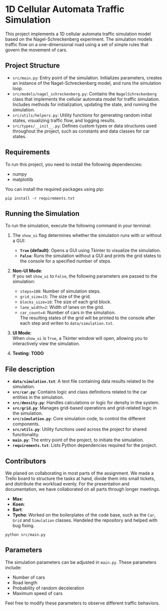 # 1D Cellular Automata Traffic Simulation

This project implements a 1D cellular automata traffic simulation model based on the Nagel-Schreckenberg experiment. The simulation models traffic flow on a one-dimensional road using a set of simple rules that govern the movement of cars.

## Project Structure

- `src/main.py`: Entry point of the simulation. Initializes parameters, creates an instance of the Nagel-Schreckenberg model, and runs the simulation loop.
- `src/models/nagel_schreckenberg.py`: Contains the `NagelSchreckenberg` class that implements the cellular automata model for traffic simulation. Includes methods for initialization, updating the state, and running the simulation.
- `src/utils/helpers.py`: Utility functions for generating random initial states, visualizing traffic flow, and logging results.
- `src/types/__init__.py`: Defines custom types or data structures used throughout the project, such as constants and data classes for car states.

## Requirements

To run this project, you need to install the following dependencies:

- numpy
- matplotlib

You can install the required packages using pip:

```
pip install -r requirements.txt
```

## Running the Simulation

To run the simulation, execute the following command in your terminal:

1. The `show_ui` flag determines whether the simulation runs with or without a GUI:
    - **`True` (default)**: Opens a GUI using Tkinter to visualize the simulation.
    - **`False`**: Runs the simulation without a GUI and prints the grid states to the console for a specified number of steps.

2. **Non-UI Mode**:  
   If you set `show_ui` to `False`, the following parameters are passed to the simulation:
   - `steps=100`: Number of simulation steps.
   - `grid_size=15`: The size of the grid.
   - `blocks_size=10`: The size of each grid block.
   - `lane_width=2`: Width of lanes on the grid.
   - `car_count=4`: Number of cars in the simulation.  
   The resulting states of the grid will be printed to the console after each step and writen to `data/simulation.txt`.

3. **UI Mode**:  
   When `show_ui` is `True`, a Tkinter window will open, allowing you to interactively view the simulation.

4. **Testing**:
    **TODO**


## File description
- **`data/simulation.txt`**: A text file containing data results related to the simulation.
- **`src/car.py`**: Contains logic and class definitions related to the car entities in the simulation.
- **`src/density.py`**: Handles calculations or logic for density in the system.
- **`src/grid.py`**: Manages grid-based operations and grid-related logic in the simulation.
- **`src/simulation.py`**: Core simulation code, to control the different components.
- **`src/utils.py`**: Utility functions used across the project for shared functionality.
- **`main.py`**: The entry point of the project, to initiate the simulation.
- **`requirements.txt`**: Lists Python dependencies required for the project.


## Contributors

We planed on collaborating in most parts of the assignment. We made a Trello board to structure the tasks at hand, divide them into small tickets, and distribute the workload evenly. For the presentation and documentation, we have collaborated on all parts through longer meetings.


- **Max**:
- **Koen**: 
- **Bart**:
- **Tycho**: Worked on the boilerplates of the code base, such as the `Car`, `Grid` and `Simulation` classes. Handeled the repository and helped with bug fixing.

```
python src/main.py
```

## Parameters

The simulation parameters can be adjusted in `main.py`. These parameters include:

- Number of cars
- Road length
- Probability of random deceleration
- Maximum speed of cars

Feel free to modify these parameters to observe different traffic behaviors.